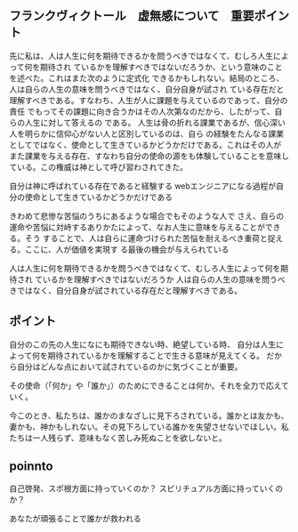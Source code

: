 ## フランクヴィクトール　虚無感について　重要ポイント
 先に私は、人は人生に何を期待できるかを問うべきではなくて、むしろ人生によって何を期待され ているかを理解すべきではないだろうか、という意味のことを述べた。これはまた次のように定式化 できるかもしれない。結局のところ、人は自らの人生の意味を問うべきではなく、自分自身が試され ている存在だと理解すべきである。すなわち、人生が人に課題を与えているのであって、自分の責任 でもってその課題に向き合うかはその人次第なのだから、したがって、自らの人生に対して答えるの である。
人生は骨の折れる課業であるが、信心深い人を明らかに信仰心がない人と区別しているのは、自ら の経験をたんなる課業としてではなく、使命として生きているかどうかだけである。これはその人が また課業を与える存在、すなわち自分の使命の源をも体験していることを意味している。この権威は神として呼び習わされてきた。

自分は神に呼ばれている存在であると経験する
webエンジニアになる過程が自分の使命として生きているかどうかだけである

きわめて悲惨な苦悩のうちにあるような場合でもそのような人で さえ、自らの運命や苦悩に対峙するありかたによって、なお人生に意味を与えることができる。そう することで、人は自らに運命づけられた苦悩を耐えるべき重荷と捉える。ここに、人が価値を実現す る最後の機会が与えられている

人は人生に何を期待できるかを問うべきではなくて、むしろ人生によって何を期待され ているかを理解すべきではないだろうか
人は自らの人生の意味を問うべきではなく、自分自身が試されている存在だと理解すべきである。

## ポイント
自分のこの先の人生になにも期待できない時、絶望している時、
自分は人生によって何を期待されているかを理解することで生きる意味が見えてくる。
だから自分はどんな点において試されているのかに気づくことが重要。

その使命（「何か」や「誰か」）のためにできることは何か。それを全力で応えていく。

今このとき、私たちは、誰かのまなざしに見下ろされている。誰かとは友かも、妻かも、神かもしれない。その見下ろしている誰かを失望させないでほしい。私たちは一人残らず、意味もなく苦しみ死ぬことを欲しないと。
## poinnto
自己啓発、スポ根方面に持っていくのか？
スピリチュアル方面に持っていくのか？

あなたが頑張ることで誰かが救われる